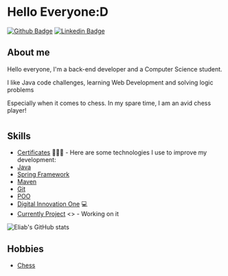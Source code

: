 # Hello Everyone:D

[![Github Badge](https://img.shields.io/badge/-Github-000?style=flat-square&logo=Github&logoColor=white&link=https://github.com/EliabArruda)](https://github.com/EliabArruda)
[![Linkedin Badge](https://img.shields.io/badge/-LinkedIn-blue?style=flat-square&logo=Linkedin&logoColor=white&link=[https://www.linkedin.com/in/eliab-arruda-da-siva-9158ba116/)](https://www.linkedin.com/in/eliab-arruda-da-siva-9158ba116/)

## About me
Hello everyone, I'm a back-end developer and a Computer Science student.

I like Java code challenges, learning Web Development and solving logic problems

Especially when it comes to chess. In my spare time, I am an avid chess player!
#
## Skills
- [Certificates](https://www.linkedin.com/in/eliab-arruda-da-siva-9158ba116/recent-activity/shares/) 👨🏼‍🏫 - Here are some technologies I use to improve my development:
- [Java](https://www.linkedin.com/feed/update/urn:li:activity:6937118432098177024/)
- [Spring Framework](https://www.linkedin.com/feed/update/urn:li:activity:6996180848630722560/)
- [Maven](https://www.linkedin.com/feed/update/urn:li:activity:6963195775262601216/) 
- [Git](https://www.linkedin.com/feed/update/urn:li:activity:6932729535448674304/)
- [POO](https://www.linkedin.com/feed/update/urn:li:activity:6957773994016018432/)  
- [Digital Innovation One](https://web.dio.me/users/eliabad20t) 💻
- [Currently Project](https://github.com/EliabArruda/padroes_de_projetos_desafio_parte2) <> - Working on it

![Eliab's GitHub stats](https://github-readme-stats.vercel.app/api?username=EliabArruda&theme=codeSTACKr&show_icons=true)

## Hobbies
- [Chess](https://www.chess.com/member/eliabas)

<!---
EliabArruda/EliabArruda is a ✨ special ✨ repository because its `README.md` (this file) appears on your GitHub profile.
You can click the Preview link to take a look at your changes.
--->
